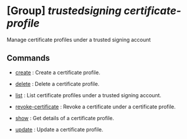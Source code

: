 # [Group] _trustedsigning certificate-profile_

Manage certificate profiles under a trusted signing account

## Commands

- [create](/Commands/trustedsigning/certificate-profile/_create.md)
: Create a certificate profile.

- [delete](/Commands/trustedsigning/certificate-profile/_delete.md)
: Delete a certificate profile.

- [list](/Commands/trustedsigning/certificate-profile/_list.md)
: List certificate profiles under a trusted signing account.

- [revoke-certificate](/Commands/trustedsigning/certificate-profile/_revoke-certificate.md)
: Revoke a certificate under a certificate profile.

- [show](/Commands/trustedsigning/certificate-profile/_show.md)
: Get details of a certificate profile.

- [update](/Commands/trustedsigning/certificate-profile/_update.md)
: Update a certificate profile.
